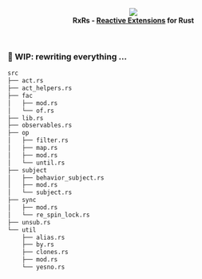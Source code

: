 <p align="center">
<img src="https://github.com/yingDev/rxrs/blob/master/assets/logo.png?raw=true">
<br>
    <b> RxRs - <a href="http://reactivex.io"> Reactive Extensions</a> for Rust </b>
</p>
<br>

### 🌱 WIP: rewriting everything ...

```bash
src
├── act.rs
├── act_helpers.rs
├── fac
│   ├── mod.rs
│   └── of.rs
├── lib.rs
├── observables.rs
├── op
│   ├── filter.rs
│   ├── map.rs
│   ├── mod.rs
│   └── until.rs
├── subject
│   ├── behavior_subject.rs
│   ├── mod.rs
│   └── subject.rs
├── sync
│   ├── mod.rs
│   └── re_spin_lock.rs
├── unsub.rs
└── util
    ├── alias.rs
    ├── by.rs
    ├── clones.rs
    ├── mod.rs
    └── yesno.rs
```